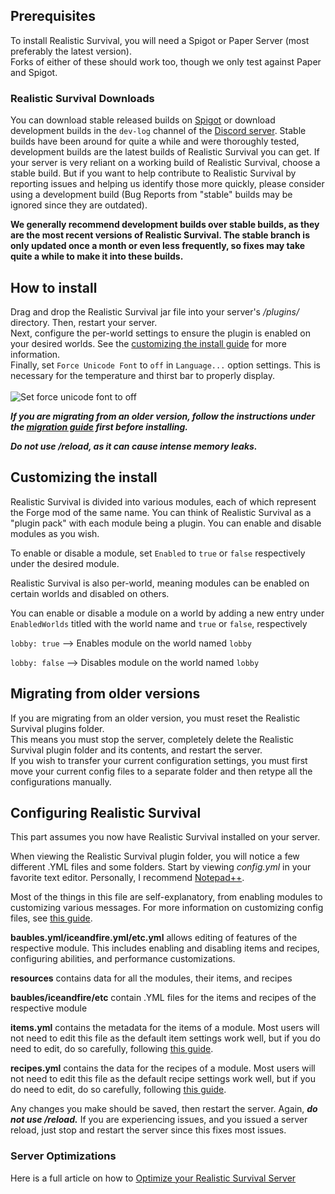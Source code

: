 ## Prerequisites
To install Realistic Survival, you will need a Spigot or Paper Server (most preferably the latest version).<br>
Forks of either of these should work too, though we only test against Paper and Spigot.

### Realistic Survival Downloads
You can download stable released builds on [Spigot](https://www.spigotmc.org/resources/realistic-survival-1-16-dragons-baubles-weapons.93795/history) or download development builds in the `dev-log` channel of the [Discord server](https://discord.gg/mMt3f4usqK).
Stable builds have been around for quite a while and were thoroughly tested, development builds are the latest builds of Realistic Survival you can get.
If your server is very reliant on a working build of Realistic Survival, choose a stable build.
But if you want to help contribute to Realistic Survival by reporting issues and helping us identify those more quickly, please consider using a development build (Bug Reports from "stable" builds may be ignored since they are outdated).

**We generally recommend development builds over stable builds, as they are the most recent versions of Realistic Survival. The stable branch is only updated once a month or even less frequently, so fixes may take quite a while to make it into these builds.**

## How to install
Drag and drop the Realistic Survival jar file into your server's */plugins/* directory.
Then, restart your server.<br>
Next, configure the per-world settings to ensure the plugin is enabled on your desired worlds. See the [customizing the 
install guide](#customizing-the-install) for more information. <br>
Finally, set `Force Unicode Font` to `off` in `Language...` option settings. This is necessary for the temperature and thirst bar to properly display.<br><br>
![Set force unicode font to off](https://raw.githubusercontent.com/ValMobile/RealisticSurvival-Wiki/master/images/force-unicode-font.png)

***If you are migrating from an older version, follow the instructions under the [migration guide](#migrating-from-older-versions) first before installing.***

***Do not use /reload, as it can cause intense memory leaks.***

## Customizing the install
Realistic Survival is divided into various modules, each of which represent the Forge mod of the same name. You can think of Realistic Survival as a "plugin pack" with each module being a plugin. You can enable and disable modules as you wish.

To enable or disable a module,
set `Enabled` to `true` or `false` respectively under the desired module.

Realistic Survival is also per-world, meaning modules can be enabled on certain worlds and disabled on others.

You can enable or disable a module on a world by adding a new entry under `EnabledWorlds` titled with the world name and `true` or `false`, respectively

`lobby: true` --> Enables module on the world named `lobby`

`lobby: false`  --> Disables module on the world named `lobby`

## Migrating from older versions
If you are migrating from an older version, you must reset the Realistic Survival plugins folder.<br>
This means you must stop the server, completely delete the Realistic Survival plugin folder and its contents, and restart the server.<br>
If you wish to transfer your current configuration settings, you must first move your current config files to a separate folder and then retype all the configurations manually.

## Configuring Realistic Survival
This part assumes you now have Realistic Survival installed on your server.

When viewing the Realistic Survival plugin folder, you will notice a few different .YML files and some folders. Start by viewing *config.yml* in your favorite text editor.
Personally, I recommend [Notepad++](https://notepad-plus-plus.org).

Most of the things in this file are self-explanatory, from enabling modules to customizing various messages. For more information on customizing config files, see [this guide](https://github.com/ValMobile/RealisticSurvival/wiki/Editing-Config-Files).

**baubles.yml/iceandfire.yml/etc.yml** allows editing of features of the respective module. This includes enabling and disabling items and recipes, configuring abilities, and performance customizations.

**resources** contains data for all the modules, their items, and recipes

**baubles/iceandfire/etc** contain .YML files for the items and recipes of the respective module

**items.yml** contains the metadata for the items of a module. Most users will not need to edit this file as the default item settings work well, but if you do need to edit, do so carefully, following [this guide](https://github.com/ValMobile/RealisticSurvival/wiki/Editing-Item-YML-Files).

**recipes.yml** contains the data for the recipes of a module. Most users will not need to edit this file as the default recipe settings work well, but if you do need to edit, do so carefully, following [this guide](https://github.com/ValMobile/RealisticSurvival/wiki/Editing-Recipe-YML-Files).

Any changes you make should be saved, then restart the server. Again, ***do not use /reload.*** If you are experiencing issues, and you issued a server reload,
just stop and restart the server since this fixes most issues.

### Server Optimizations
Here is a full article on how to [Optimize your Realistic Survival Server](https://github.com/ValMobile/RealisticSurvival/wiki/Server-Optimizations)
